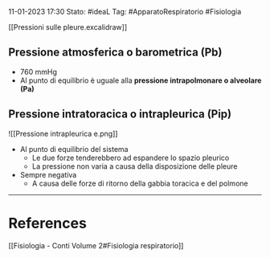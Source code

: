 11-01-2023 17:30
Stato: #ideaL 
Tag: #ApparatoRespiratorio #Fisiologia 

[[Pressioni sulle pleure.excalidraw]]

## Pressione atmosferica o barometrica (Pb)
- 760 mmHg
- Al punto di equilibrio è uguale alla **pressione intrapolmonare o alveolare (Pa)**
## Pressione intratoracica o intrapleurica (Pip)
![[Pressione intrapleurica e.png]]
- Al punto di equilibrio del sistema
    - Le due forze tenderebbero ad espandere lo spazio pleurico
    - La pressione non varia a causa della disposizione delle pleure
- Sempre negativa
    - A causa delle forze di ritorno della gabbia toracica e del polmone 
---
# References 
[[Fisiologia  - Conti Volume 2#Fisiologia respiratorio]]
